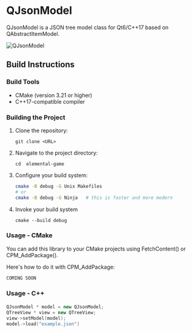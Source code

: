# QJsonModel
QJsonModel is a JSON tree model class for Qt6/C++17 based on QAbstractItemModel.


![QJsonModel](https://raw.githubusercontent.com/dridk/QJsonModel/refs/heads/master/screen.png)

## Build Instructions

### Build Tools 
- CMake (version 3.21 or higher)
- C++17-compatible compiler

### Building the Project
1. Clone the repository:
    ```
    git clone <URL>
    ```

2. Navigate to the project directory:
    ```
    cd  elemental-game
    ```
3. Configure your build system:
    ```bash
    cmake -B debug -G Unix Makefiles
    # or
    cmake -B debug -G Ninja   # this is faster and more modern
    ```
4. Invoke your build system
    ```
    cmake --build debug
    ```
### Usage - CMake

You can add this library to your CMake projects using FetchContent() 
or CPM_AddPackage().

Here's how to do it with CPM_AddPackage:

```
COMING SOON
```

### Usage - C++

#### 
```cpp
QJsonModel * model = new QJsonModel;
QTreeView * view = new QTreeView;
view->setModel(model);
model->load("example.json")
```
